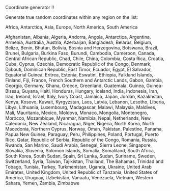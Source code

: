 Coordinate generator !!

Generate true random coordinates within any region on the list:

Africa,
Antarctica,
Asia,
Europe,
North America,
South America

Afghanistan,
Albania,
Algeria,
Andorra,
Angola,
Antarctica,
Argentina,
Armenia,
Australia,
Austria,
Azerbaijan,
Bangladesh,
Belarus,
Belgium,
Belize,
Benin,
Bhutan,
Bolivia,
Bosnia and Herzegovina,
Botswana,
Brazil,
Brunei,
Bulgaria,
Burkina Faso,
Burundi,
Cambodia,
Cameroon,
Canada,
Central African Republic,
Chad,
Chile,
China,
Colombia,
Costa Rica,
Croatia,
Cuba,
Cyprus,
Czechia,
Democratic Republic of the Congo,
Denmark,
Djibouti,
Dominican Republic,
East Timor,
Ecuador,
Egypt,
El Salvador,
Equatorial Guinea,
Eritrea,
Estonia,
Eswatini,
Ethiopia,
Falkland Islands,
Finland,
Fiji,
France,
French Southern and Antarctic Lands,
Gabon,
Gambia,
Georgia,
Germany,
Ghana,
Greece,
Greenland,
Guatemala,
Guinea,
Guinea-Bissau,
Guyana,
Haiti,
Honduras,
Hungary,
Iceland,
India,
Indonesia,
Iran,
Iraq,
Ireland,
Israel,
Italy,
Ivory Coast,
Jamaica,
Japan,
Jordan,
Kazakhstan,
Kenya,
Kosovo,
Kuwait,
Kyrgyzstan,
Laos,
Latvia,
Lebanon,
Lesotho,
Liberia,
Libya,
Lithuania,
Luxembourg,
Madagascar,
Malawi,
Malaysia,
Maldives,
Mali,
Mauritania,
Mexico,
Moldova,
Monaco,
Mongolia,
Montenegro,
Morocco,
Mozambique,
Myanmar,
Namibia,
Nepal,
Netherlands,
New Caledonia,
New Zealand,
Nicaragua,
Niger,
Nigeria,
North Korea,
North Macedonia,
Northern Cyprus,
Norway,
Oman,
Pakistan,
Palestine,
Panama,
Papua New Guinea,
Paraguay,
Peru,
Philippines,
Poland,
Portugal,
Puerto Rico,
Qatar,
Republic of Serbia,
Republic of the Congo,
Romania,
Russia,
Rwanda,
San Marino,
Saudi Arabia,
Senegal,
Sierra Leone,
Singapore,
Slovakia,
Slovenia,
Solomon Islands,
Somalia,
Somaliland,
South Africa,
South Korea,
South Sudan,
Spain,
Sri Lanka,
Sudan,
Suriname,
Sweden,
Switzerland,
Syria,
Taiwan,
Tajikistan,
Thailand,
The Bahamas,
Trinidad and Tobago,
Tunisia,
Turkey,
Turkmenistan,
Uganda,
Ukraine,
United Arab Emirates,
United Kingdom,
United Republic of Tanzania,
United States of America,
Uruguay,
Uzbekistan,
Vanuatu,
Venezuela,
Vietnam,
Western Sahara,
Yemen,
Zambia,
Zimbabwe
